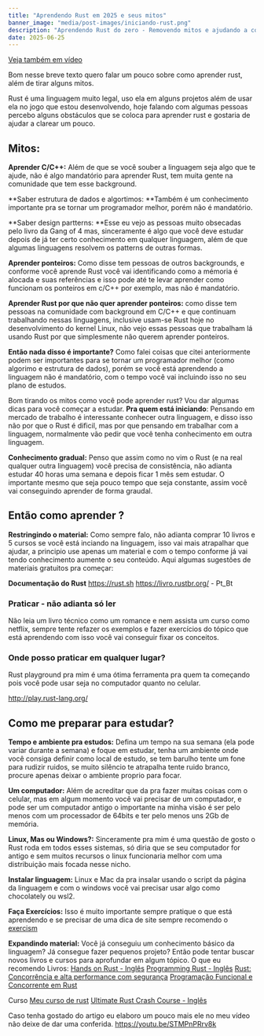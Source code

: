 ```yaml
---
title: "Aprendendo Rust em 2025 e seus mitos"
banner_image: "media/post-images/iniciando-rust.png"
description: "Aprendendo Rust do zero - Removendo mitos e ajudando a começar"
date: 2025-06-25
---
```


[Veja também em vídeo](https://www.youtube.com/watch?v=STMPnPRrv8k)

Bom nesse breve texto quero falar um pouco sobre como aprender rust, além de tirar alguns mitos.

Rust é uma linguagem muito legal, uso ela em alguns projetos além de usar ela no jogo que estou desenvolvendo, hoje falando com algumas pessoas percebo alguns obstáculos que se coloca para aprender rust e gostaria de ajudar a clarear um pouco.

## Mitos:
**Aprender C/C++:** Além de que se você souber a linguagem seja algo que te ajude, não é algo mandatório para aprender Rust, tem muita gente na comunidade que tem esse background.

**Saber estrutura de dados e algortimos: **Também é um conhecimento importante pra se tornar um programador melhor, porém não é mandatório.

**Saber design partterns: **Esse eu vejo as pessoas muito obsecadas pelo livro da Gang of 4 mas, sinceramente é algo que você deve estudar depois de já ter certo conhecimento em qualquer linguagem, além de que algumas linguagens resolvem os patterns de outras formas.

**Aprender ponteiros:** Como disse tem pessoas de outros backgrounds, e conforme você aprende Rust você vai identificando como a mémoria é alocada e suas referências e isso pode até te levar aprender como funcionam os ponteiros em c/C++ por exemplo, mas não é mandatório.

**Aprender Rust por que não quer aprender ponteiros:** como disse tem pessoas na comunidade com background em C/C++ e que continuam trabalhando nessas linguagens, inclusive usam-se Rust hoje no desenvolvimento do kernel Linux, não vejo essas pessoas que trabalham lá usando Rust por que simplesmente não querem aprender ponteiros.

**Então nada disso é importante?**
Como falei coisas que citei anteriormente podem ser importantes para se tornar um programador melhor (como algorimo e estrutura de dados), porém se você está aprendendo a linguagem não é mandatório, com o tempo você vai incluindo isso no seu plano de estudos.

Bom tirando os mitos como você pode aprender rust? Vou dar algumas dicas para você começar a estudar.
**Pra quem está iniciando**: Pensando em mercado de trabalho é interessante conhecer outra linguagem, e disso isso não por que o Rust é dificil, mas por que pensando em trabalhar com a linguagem, normalmente vão pedir que você tenha conhecimento em outra linguagem.

**Conhecimento gradual:** Penso que assim como no vim o Rust (e na real qualquer outra linguagem) você precisa de consistência, não adianta estudar 40 horas uma semana e depois ficar 1 mês sem estudar. O importante mesmo que seja pouco tempo que seja constante, assim você vai conseguindo aprender de forma graudal.

## Então como aprender ?
**Restringindo o material:** Como sempre falo, não adianta comprar 10 livros e 5 cursos se você está inciando na linguagem, isso vai mais atrapalhar que ajudar, a principio use apenas um material e com o tempo conforme já vai tendo conhecimento aumente o seu conteúdo.
Aqui algumas sugestões de materiais gratuitos pra começar:

**Documentação do Rust**
https://rust.sh
https://livro.rustbr.org/  - Pt_Bt

### Praticar - não adianta só ler
Não leia um livro técnico como um romance e nem assista um curso como netflix, sempre tente refazer os exemplos e fazer exercícios do tópico que está aprendendo com isso você vai conseguir fixar os conceitos.

### Onde posso praticar em qualquer lugar?
Rust playground pra mim é uma ótima ferramenta pra quem ta começando pois você pode usar seja no computador quanto no celular.

http://play.rust-lang.org/ 

## Como me preparar para estudar?
**Tempo e ambiente pra estudos:** Defina um tempo na sua semana (ela pode variar durante a semana) e foque em estudar, tenha um ambiente onde você consiga definir como local de estudo, se tem barulho tente um fone para rudizir ruidos, se muito silêncio te atrapalha tente ruido branco, procure apenas deixar o ambiente proprio para focar.

**Um computador:** Além de acreditar que da pra fazer muitas coisas com o celular, mas em algum momento você vai precisar de um computador, e pode ser um computador antigo o importante na minha visão é ser pelo menos com um processador de 64bits e ter pelo menos uns 2Gb de memória.

**Linux, Mas ou Windows?:** Sinceramente pra mim é uma questão de gosto o Rust roda em todos esses sistemas, só diria que se seu computador for antigo e sem muitos recursos o linux funcionaria melhor com uma distribuição mais focada nesse nicho.

**Instalar linguagem:** Linux e Mac da pra insalar usando o script da página da linguagem e com o windows você vai precisar usar algo como chocolately ou wsl2.

**Faça Exercícios:** Isso é muito importante sempre pratique o que está aprendendo e se precisar de uma dica de site sempre recomendo o [exercism](https://exercism.io)

**Expandindo material:** Você já conseguiu um conhecimento básico da linguagem? Já consegue fazer pequenos projeto? Então pode tentar buscar novos livros e cursos para aprofundar em algum tópico.
O que eu recomendo
Livros:
[Hands on Rust - Inglês](https://amzn.to/3Whg1VN)
[Programming Rust - Inglês](https://amzn.to/4cTG2zT)
[Rust: Concorrência e alta performance com segurança](https://amzn.to/4cYbqgJ)
[Programação Funcional e Concorrente em Rust](https://amzn.to/3Weo7yq)


Curso
[Meu curso de rust](https://hackerspace.jonatasoliveira.dev/courses-page/rust-logica-com-jogos/)
[Ultimate Rust Crash Course - Inglês](https://www.udemy.com/course/ultimate-rust-crash-course/?couponCode=ST9MT71624)

Caso tenha gostado do artigo eu elaboro um pouco mais ele no meu vídeo não deixe de dar uma conferida.
https://youtu.be/STMPnPRrv8k
